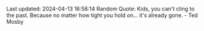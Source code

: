 Last updated: 2024-04-13 16:58:14
Random Quote: Kids, you can't cling to the past. Because no matter how tight you hold on... it's already gone. - Ted Mosby